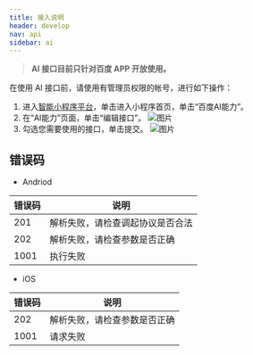 ```yaml
---
title: 接入说明
header: develop
nav: api
sidebar: ai
---
```


> **AI 接口目前只针对百度 APP 开放使用。**

在使用 AI 接口前，请使用有管理员权限的帐号，进行如下操作：


1. 进入<a href="https://smartprogram.baidu.com/mappconsole/main/apps">智能小程序平台</a>，单击进入小程序首页，单击“百度AI能力”。
2. 在“AI能力”页面，单击“编辑接口”。
![图片](../../../../img/api/ai/ai01.png)
3. 勾选您需要使用的接口，单击提交。
![图片](../../../../img/api/ai/ai02.png)


 ## 错误码



* Andriod

|错误码|说明|
|--|--|
|201|解析失败，请检查调起协议是否合法|
|202|解析失败，请检查参数是否正确|
|1001|执行失败|

* iOS

|错误码|说明|
|--|--|
|202|解析失败，请检查参数是否正确 |
|1001|请求失败|